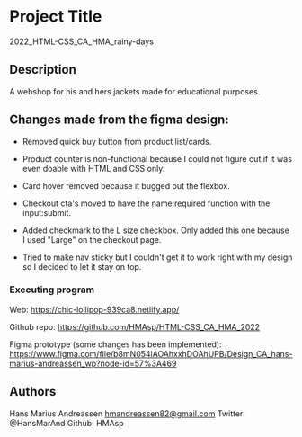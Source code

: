 # Project Title

2022_HTML-CSS_CA_HMA_rainy-days

## Description

A webshop for his and hers jackets made for educational purposes.

## Changes made from the figma design:

- Removed quick buy button from product list/cards.

- Product counter is non-functional because I could not figure out if it was even doable with HTML and CSS only.

- Card hover removed because it bugged out the flexbox.

- Checkout cta's moved to have the name:required function with the input:submit.

- Added checkmark to the L size checkbox. Only added this one because I used "Large" on the checkout page.

- Tried to make nav sticky but I couldn't get it to work right with my design so I decided to let it stay on top.

### Executing program

Web:
https://chic-lollipop-939ca8.netlify.app/

Github repo:
https://github.com/HMAsp/HTML-CSS_CA_HMA_2022

Figma prototype (some changes has been implemented):
https://www.figma.com/file/b8mN054iAOAhxxhDOAhUPB/Design_CA_hans-marius-andreassen_wp?node-id=57%3A469

## Authors

Hans Marius Andreassen
hmandreassen82@gmail.com
Twitter: @HansMarAnd
Github: HMAsp
